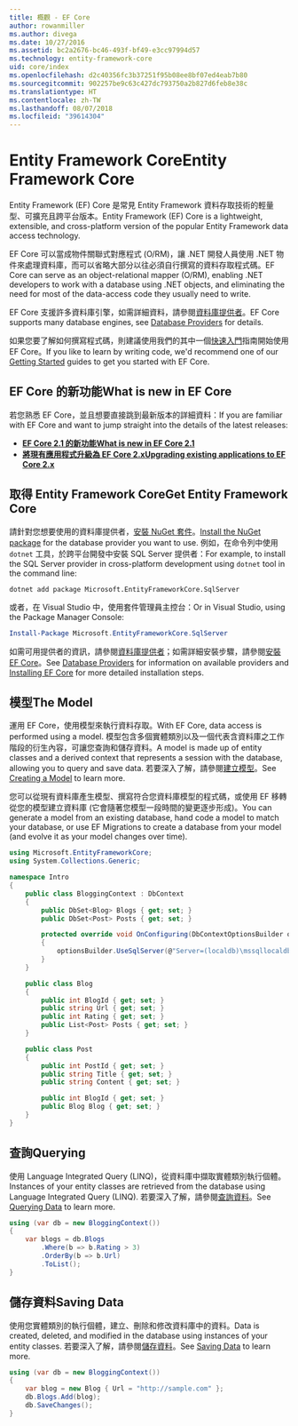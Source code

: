 ```yaml
---
title: 概觀 - EF Core
author: rowanmiller
ms.author: divega
ms.date: 10/27/2016
ms.assetid: bc2a2676-bc46-493f-bf49-e3cc97994d57
ms.technology: entity-framework-core
uid: core/index
ms.openlocfilehash: d2c40356fc3b37251f95b08ee8bf07ed4eab7b80
ms.sourcegitcommit: 902257be9c63c427dc793750a2b827d6feb8e38c
ms.translationtype: HT
ms.contentlocale: zh-TW
ms.lasthandoff: 08/07/2018
ms.locfileid: "39614304"
---
```

# <a name="entity-framework-core"></a><span data-ttu-id="746be-102">Entity Framework Core</span><span class="sxs-lookup"><span data-stu-id="746be-102">Entity Framework Core</span></span>

<span data-ttu-id="746be-103">Entity Framework (EF) Core 是常見 Entity Framework 資料存取技術的輕量型、可擴充且跨平台版本。</span><span class="sxs-lookup"><span data-stu-id="746be-103">Entity Framework (EF) Core is a lightweight, extensible, and cross-platform version of the popular Entity Framework data access technology.</span></span>

<span data-ttu-id="746be-104">EF Core 可以當成物件關聯式對應程式 (O/RM)，讓 .NET 開發人員使用 .NET 物件來處理資料庫，而可以省略大部分以往必須自行撰寫的資料存取程式碼。</span><span class="sxs-lookup"><span data-stu-id="746be-104">EF Core can serve as an object-relational mapper (O/RM), enabling .NET developers to work with a database using .NET objects, and eliminating the need for most of the data-access code they usually need to write.</span></span>

<span data-ttu-id="746be-105">EF Core 支援許多資料庫引擎，如需詳細資料，請參閱[資料庫提供者](providers/index.md)。</span><span class="sxs-lookup"><span data-stu-id="746be-105">EF Core supports many database engines, see [Database Providers](providers/index.md) for details.</span></span>

<span data-ttu-id="746be-106">如果您要了解如何撰寫程式碼，則建議使用我們的其中一個[快速入門](get-started/index.md)指南開始使用 EF Core。</span><span class="sxs-lookup"><span data-stu-id="746be-106">If you like to learn by writing code, we'd recommend one of our [Getting Started](get-started/index.md) guides to get you started with EF Core.</span></span>

## <a name="what-is-new-in-ef-core"></a><span data-ttu-id="746be-107">EF Core 的新功能</span><span class="sxs-lookup"><span data-stu-id="746be-107">What is new in EF Core</span></span>

<span data-ttu-id="746be-108">若您熟悉 EF Core，並且想要直接跳到最新版本的詳細資料：</span><span class="sxs-lookup"><span data-stu-id="746be-108">If you are familiar with EF Core and want to jump straight into the details of the latest releases:</span></span>

- <span data-ttu-id="746be-109">**[EF Core 2.1 的新功能](xref:core/what-is-new/ef-core-2.1)**</span><span class="sxs-lookup"><span data-stu-id="746be-109">**[What is new in EF Core 2.1](xref:core/what-is-new/ef-core-2.1)**</span></span>
- <span data-ttu-id="746be-110">**[將現有應用程式升級為 EF Core 2.x](xref:core/miscellaneous/1x-2x-upgrade)**</span><span class="sxs-lookup"><span data-stu-id="746be-110">**[Upgrading existing applications to EF Core 2.x](xref:core/miscellaneous/1x-2x-upgrade)**</span></span>


## <a name="get-entity-framework-core"></a><span data-ttu-id="746be-111">取得 Entity Framework Core</span><span class="sxs-lookup"><span data-stu-id="746be-111">Get Entity Framework Core</span></span>

<span data-ttu-id="746be-112">請針對您想要使用的資料庫提供者，[安裝 NuGet 套件](https://docs.nuget.org/ndocs/quickstart/use-a-package)。</span><span class="sxs-lookup"><span data-stu-id="746be-112">[Install the NuGet package](https://docs.nuget.org/ndocs/quickstart/use-a-package) for the database provider you want to use.</span></span> <span data-ttu-id="746be-113">例如，在命令列中使用 `dotnet` 工具，於跨平台開發中安裝 SQL Server 提供者：</span><span class="sxs-lookup"><span data-stu-id="746be-113">For example, to install the SQL Server provider in cross-platform development using `dotnet` tool in the command line:</span></span>

``` Console
dotnet add package Microsoft.EntityFrameworkCore.SqlServer
```

<span data-ttu-id="746be-114">或者，在 Visual Studio 中，使用套件管理員主控台：</span><span class="sxs-lookup"><span data-stu-id="746be-114">Or in Visual Studio, using the Package Manager Console:</span></span>

``` PowerShell
Install-Package Microsoft.EntityFrameworkCore.SqlServer
```
<span data-ttu-id="746be-115">如需可用提供者的資訊，請參閱[資料庫提供者](providers/index.md)；如需詳細安裝步驟，請參閱[安裝 EF Core](get-started/install/index.md)。</span><span class="sxs-lookup"><span data-stu-id="746be-115">See [Database Providers](providers/index.md) for information on available providers and [Installing EF Core](get-started/install/index.md) for more detailed installation steps.</span></span>

## <a name="the-model"></a><span data-ttu-id="746be-116">模型</span><span class="sxs-lookup"><span data-stu-id="746be-116">The Model</span></span>

<span data-ttu-id="746be-117">運用 EF Core，使用模型來執行資料存取。</span><span class="sxs-lookup"><span data-stu-id="746be-117">With EF Core, data access is performed using a model.</span></span> <span data-ttu-id="746be-118">模型包含多個實體類別以及一個代表含資料庫之工作階段的衍生內容，可讓您查詢和儲存資料。</span><span class="sxs-lookup"><span data-stu-id="746be-118">A model is made up of entity classes and a derived context that represents a session with the database, allowing you to query and save data.</span></span> <span data-ttu-id="746be-119">若要深入了解，請參閱[建立模型](modeling/index.md)。</span><span class="sxs-lookup"><span data-stu-id="746be-119">See [Creating a Model](modeling/index.md) to learn more.</span></span>

<span data-ttu-id="746be-120">您可以從現有資料庫產生模型、撰寫符合您資料庫模型的程式碼，或使用 EF 移轉從您的模型建立資料庫 (它會隨著您模型一段時間的變更逐步形成)。</span><span class="sxs-lookup"><span data-stu-id="746be-120">You can generate a model from an existing database, hand code a model to match your database, or use EF Migrations to create a database from your model (and evolve it as your model changes over time).</span></span>

``` csharp
using Microsoft.EntityFrameworkCore;
using System.Collections.Generic;

namespace Intro
{
    public class BloggingContext : DbContext
    {
        public DbSet<Blog> Blogs { get; set; }
        public DbSet<Post> Posts { get; set; }

        protected override void OnConfiguring(DbContextOptionsBuilder optionsBuilder)
        {
            optionsBuilder.UseSqlServer(@"Server=(localdb)\mssqllocaldb;Database=MyDatabase;Trusted_Connection=True;");
        }
    }

    public class Blog
    {
        public int BlogId { get; set; }
        public string Url { get; set; }
        public int Rating { get; set; }
        public List<Post> Posts { get; set; }
    }

    public class Post
    {
        public int PostId { get; set; }
        public string Title { get; set; }
        public string Content { get; set; }

        public int BlogId { get; set; }
        public Blog Blog { get; set; }
    }
}
```

## <a name="querying"></a><span data-ttu-id="746be-121">查詢</span><span class="sxs-lookup"><span data-stu-id="746be-121">Querying</span></span>

<span data-ttu-id="746be-122">使用 Language Integrated Query (LINQ)，從資料庫中擷取實體類別執行個體。</span><span class="sxs-lookup"><span data-stu-id="746be-122">Instances of your entity classes are retrieved from the database using Language Integrated Query (LINQ).</span></span> <span data-ttu-id="746be-123">若要深入了解，請參閱[查詢資料](querying/index.md)。</span><span class="sxs-lookup"><span data-stu-id="746be-123">See [Querying Data](querying/index.md) to learn more.</span></span>

``` csharp
using (var db = new BloggingContext())
{
    var blogs = db.Blogs
        .Where(b => b.Rating > 3)
        .OrderBy(b => b.Url)
        .ToList();
}
```

## <a name="saving-data"></a><span data-ttu-id="746be-124">儲存資料</span><span class="sxs-lookup"><span data-stu-id="746be-124">Saving Data</span></span>

<span data-ttu-id="746be-125">使用您實體類別的執行個體，建立、刪除和修改資料庫中的資料。</span><span class="sxs-lookup"><span data-stu-id="746be-125">Data is created, deleted, and modified in the database using instances of your entity classes.</span></span> <span data-ttu-id="746be-126">若要深入了解，請參閱[儲存資料](saving/index.md)。</span><span class="sxs-lookup"><span data-stu-id="746be-126">See [Saving Data](saving/index.md) to learn more.</span></span>

``` csharp
using (var db = new BloggingContext())
{
    var blog = new Blog { Url = "http://sample.com" };
    db.Blogs.Add(blog);
    db.SaveChanges();
}
```
